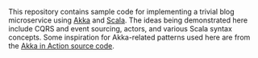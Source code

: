 This repository contains sample code for implementing a trivial blog microservice
using [Akka](http://akka.io/) and [Scala](http://scala-lang.org/). The ideas
being demonstrated here include CQRS and event sourcing, actors, and various
Scala syntax concepts. Some inspiration for Akka-related patterns used here are
from the [Akka in Action source code](https://github.com/RayRoestenburg/akka-in-action).
